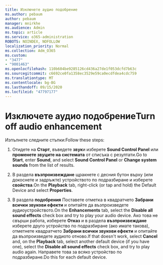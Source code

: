 ```yaml
---
title: Изключете аудио подобрение
ms.author: pebaum
author: pebaum
manager: mnirkhe
ms.audience: Admin
ms.topic: article
ms.service: o365-administration
ROBOTS: NOINDEX, NOFOLLOW
localization_priority: Normal
ms.collection: Adm_O365
ms.custom:
- "3477"
- "9001463"
ms.openlocfilehash: 110b604be9285126cd436a27de1f053dcfd7b63c
ms.sourcegitcommit: c6692ce0fa1358ec3529e59ca0ecdfdea4cdc759
ms.translationtype: MT
ms.contentlocale: bg-BG
ms.lasthandoff: 09/15/2020
ms.locfileid: "47797177"
---
```

# <a name="turn-off-audio-enhancement"></a><span data-ttu-id="602e4-102">Изключете аудио подобрение</span><span class="sxs-lookup"><span data-stu-id="602e4-102">Turn off audio enhancement</span></span>

<span data-ttu-id="602e4-103">Изпълнете следните стъпки:</span><span class="sxs-lookup"><span data-stu-id="602e4-103">Follow these steps:</span></span>

1. <span data-ttu-id="602e4-104">Отидете на **Старт**, въведете **звук**и изберете **Sound Control Panel** или **променете звуците на системата** от списъка с резултати.</span><span class="sxs-lookup"><span data-stu-id="602e4-104">Go to **Start**, enter **Sound**, and select **Sound Control Panel** or **Change system sounds** from the list of results.</span></span>

2. <span data-ttu-id="602e4-105">В раздела **възпроизвеждане** щракнете с десния бутон върху (или докоснете и задръжте) устройството по подразбиране и изберете **свойства**.</span><span class="sxs-lookup"><span data-stu-id="602e4-105">On the **Playback** tab, right-click (or tap and hold) the Default Device and select **Properties**.</span></span>

3. <span data-ttu-id="602e4-106">В раздела **подобрения** Поставете отметка в квадратчето **Забрани всички звукови ефекти** и опитайте да възпроизведете аудиоустройството.</span><span class="sxs-lookup"><span data-stu-id="602e4-106">On the **Enhancements** tab, select the **Disable all sound effects** check box and try to play your audio device.</span></span> <span data-ttu-id="602e4-107">Ако това не свърши работа, изберете **Отказ** и в раздела **възпроизвеждане** изберете друго устройство по подразбиране (ако имате такова), отметнете квадратчето **Забрани всички звукови ефекти** и опитайте да възпроизведете аудиото отново.</span><span class="sxs-lookup"><span data-stu-id="602e4-107">If that doesn't work, select **Cancel** and, on the **Playback** tab, select another default device (if you have one), select the **Disable all sound effects** check box, and try to play audio again.</span></span> <span data-ttu-id="602e4-108">Направете това за всяко устройство по подразбиране.</span><span class="sxs-lookup"><span data-stu-id="602e4-108">Do this for each default device.</span></span>
